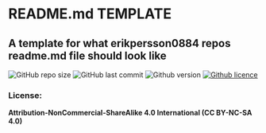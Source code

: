 # README.md TEMPLATE
## A template for what erikpersson0884 repos readme.md file should look like


![GitHub repo size](https://img.shields.io/github/repo-size/erikpersson0884/README-TEMPLATE?color=blue&style=flat-square)
![GitHub last commit](https://img.shields.io/github/last-commit/erikpersson0884/README-TEMPLATE?color=darkgreen&style=flat-square)
![Github version](https://img.shields.io/badge/version-0.0.0-darkblue?style=flat-square)
<a href="https://creativecommons.org/licenses/by-nc-sa/4.0/">
  ![Github licence](https://img.shields.io/badge/licence-CC_BY_NC_SA_4.0-blueviolet?style=flat-square)
</a>




### License:
**Attribution-NonCommercial-ShareAlike 4.0 International (CC BY-NC-SA 4.0)**
